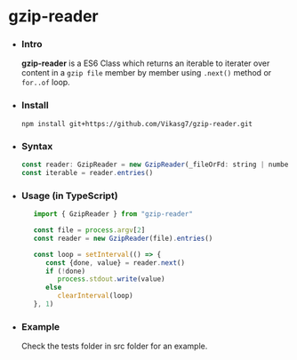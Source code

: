 # gzip-reader

- ### Intro  
   **gzip-reader** is a ES6 Class which returns an iterable to iterater over content in a `gzip file` member by member using `.next()` method or `for..of` loop.

- ### Install  
   `npm install git+https://github.com/Vikasg7/gzip-reader.git`  

- ### Syntax  
   ````javascript  
   const reader: GzipReader = new GzipReader(_fileOrFd: string | number, _startPos?: number, _chunkSize?: number)
   const iterable = reader.entries()
   ````

- ### Usage (in TypeScript)  
   ````javascript  
      import { GzipReader } from "gzip-reader"

      const file = process.argv[2]
      const reader = new GzipReader(file).entries()

      const loop = setInterval(() => {
         const {done, value} = reader.next()
         if (!done) 
            process.stdout.write(value)
         else 
            clearInterval(loop)
      }, 1)
   ````

- ### Example
   Check the tests folder in src folder for an example.